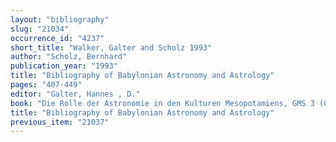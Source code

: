 ```yaml
---
layout: "bibliography"
slug: "21034"
occurrence_id: "4237"
short_title: "Walker, Galter and Scholz 1993"
author: "Scholz, Bernhard"
publication_year: "1993"
title: "Bibliography of Babylonian Astronomy and Astrology"
pages: "407-449"
editor: "Galter, Hannes , D."
book: "Die Rolle der Astronomie in den Kulturen Mesopotamiens, GMS 3 (Graz)"
title: "Bibliography of Babylonian Astronomy and Astrology"
previous_item: "21037"
---
```

